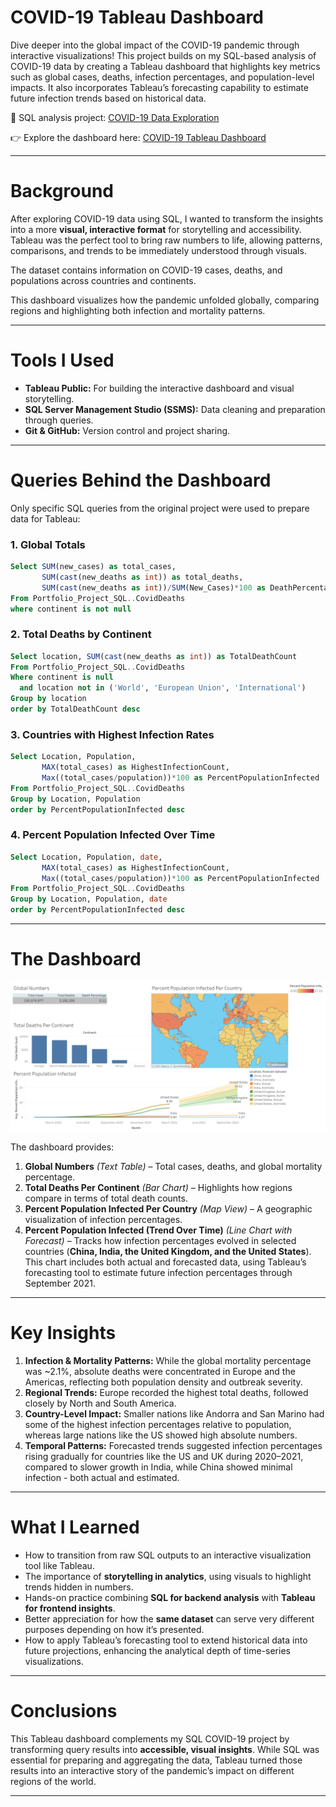 # COVID-19 Tableau Dashboard

Dive deeper into the global impact of the COVID-19 pandemic through interactive visualizations!
This project builds on my SQL-based analysis of COVID-19 data by creating a Tableau dashboard that highlights key metrics such as global cases, deaths, infection percentages, and population-level impacts. It also incorporates Tableau’s forecasting capability to estimate future infection trends based on historical data.

🔗 SQL analysis project: [COVID-19 Data Exploration](DataAnalytics_PortfolioProject/SQL/Covid_Project)

👉 Explore the dashboard here: [COVID-19 Tableau Dashboard](https://public.tableau.com/app/profile/swarnali.banerjee/viz/Covid_Data_Dashboard_17587963546020/Dashboard1)

---

# Background

After exploring COVID-19 data using SQL, I wanted to transform the insights into a more **visual, interactive format** for storytelling and accessibility. Tableau was the perfect tool to bring raw numbers to life, allowing patterns, comparisons, and trends to be immediately understood through visuals.

The dataset contains information on COVID-19 cases, deaths, and populations across countries and continents.

This dashboard visualizes how the pandemic unfolded globally, comparing regions and highlighting both infection and mortality patterns.

---

# Tools I Used

* **Tableau Public:** For building the interactive dashboard and visual storytelling.
* **SQL Server Management Studio (SSMS):** Data cleaning and preparation through queries.
* **Git & GitHub:** Version control and project sharing.

---

# Queries Behind the Dashboard

Only specific SQL queries from the original project were used to prepare data for Tableau:

### 1. Global Totals

```sql
Select SUM(new_cases) as total_cases, 
       SUM(cast(new_deaths as int)) as total_deaths, 
       SUM(cast(new_deaths as int))/SUM(New_Cases)*100 as DeathPercentage
From Portfolio_Project_SQL..CovidDeaths
where continent is not null
```

### 2. Total Deaths by Continent

```sql
Select location, SUM(cast(new_deaths as int)) as TotalDeathCount
From Portfolio_Project_SQL..CovidDeaths
Where continent is null 
  and location not in ('World', 'European Union', 'International')
Group by location
order by TotalDeathCount desc
```

### 3. Countries with Highest Infection Rates

```sql
Select Location, Population, 
       MAX(total_cases) as HighestInfectionCount,  
       Max((total_cases/population))*100 as PercentPopulationInfected
From Portfolio_Project_SQL..CovidDeaths
Group by Location, Population
order by PercentPopulationInfected desc
```

### 4. Percent Population Infected Over Time

```sql
Select Location, Population, date, 
       MAX(total_cases) as HighestInfectionCount,  
       Max((total_cases/population))*100 as PercentPopulationInfected
From Portfolio_Project_SQL..CovidDeaths
Group by Location, Population, date
order by PercentPopulationInfected desc
```

---

# The Dashboard

![COVID-19 Tableau Dashboard](Dashboard.png)

The dashboard provides:

1. **Global Numbers** *(Text Table)* – Total cases, deaths, and global mortality percentage.
2. **Total Deaths Per Continent** *(Bar Chart)* – Highlights how regions compare in terms of total death counts.
3. **Percent Population Infected Per Country** *(Map View)* – A geographic visualization of infection percentages.
4. **Percent Population Infected (Trend Over Time)** *(Line Chart with Forecast)* – Tracks how infection percentages evolved in selected countries (**China, India, the United Kingdom, and the United States**). This chart includes both actual and forecasted data, using Tableau’s forecasting tool to estimate future infection percentages through September 2021.

---

# Key Insights

1. **Infection & Mortality Patterns:** While the global mortality percentage was ~2.1%, absolute deaths were concentrated in Europe and the Americas, reflecting both population density and outbreak severity.
2. **Regional Trends:** Europe recorded the highest total deaths, followed closely by North and South America.
3. **Country-Level Impact:** Smaller nations like Andorra and San Marino had some of the highest infection percentages relative to population, whereas large nations like the US showed high absolute numbers.
4. **Temporal Patterns:** Forecasted trends suggested infection percentages rising gradually for countries like the US and UK during 2020–2021, compared to slower growth in India, while China showed minimal infection - both actual and estimated.
---

# What I Learned

* How to transition from raw SQL outputs to an interactive visualization tool like Tableau.
* The importance of **storytelling in analytics**, using visuals to highlight trends hidden in numbers.
* Hands-on practice combining **SQL for backend analysis** with **Tableau for frontend insights**.
* Better appreciation for how the **same dataset** can serve very different purposes depending on how it’s presented.
* How to apply Tableau’s forecasting tool to extend historical data into future projections, enhancing the analytical depth of time-series visualizations.

---

# Conclusions

This Tableau dashboard complements my SQL COVID-19 project by transforming query results into **accessible, visual insights**. While SQL was essential for preparing and aggregating the data, Tableau turned those results into an interactive story of the pandemic’s impact on different regions of the world.

---
